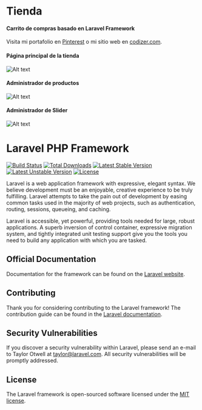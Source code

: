 # Tienda
#### Carrito de compras basado en Laravel Framework

Visita mi portafolio en [Pinterest](https://www.pinterest.com/codizerdev/portafolio/) o mi sitio web en [codizer.com](http://codizer.com/).


#### Página principal de la tienda
![Alt text](http://codizer.com/git-hub-img/laravel-store-index.png "Tienda CMS Laravel - Store index")

#### Administrador de productos
![Alt text](http://codizer.com/git-hub-img/laravel-store-admin-item.png "Tienda CMS Laravel - Store Admin Item")

#### Administrador de Slider
![Alt text](https://s-media-cache-ak0.pinimg.com/originals/c5/fa/f0/c5faf004dac592af5e2cc5d72a237be5.png "Tienda CMS Laravel - Store")



# Laravel PHP Framework

[![Build Status](https://travis-ci.org/laravel/framework.svg)](https://travis-ci.org/laravel/framework)
[![Total Downloads](https://poser.pugx.org/laravel/framework/d/total.svg)](https://packagist.org/packages/laravel/framework)
[![Latest Stable Version](https://poser.pugx.org/laravel/framework/v/stable.svg)](https://packagist.org/packages/laravel/framework)
[![Latest Unstable Version](https://poser.pugx.org/laravel/framework/v/unstable.svg)](https://packagist.org/packages/laravel/framework)
[![License](https://poser.pugx.org/laravel/framework/license.svg)](https://packagist.org/packages/laravel/framework)

Laravel is a web application framework with expressive, elegant syntax. We believe development must be an enjoyable, creative experience to be truly fulfilling. Laravel attempts to take the pain out of development by easing common tasks used in the majority of web projects, such as authentication, routing, sessions, queueing, and caching.

Laravel is accessible, yet powerful, providing tools needed for large, robust applications. A superb inversion of control container, expressive migration system, and tightly integrated unit testing support give you the tools you need to build any application with which you are tasked.

## Official Documentation

Documentation for the framework can be found on the [Laravel website](http://laravel.com/docs).

## Contributing

Thank you for considering contributing to the Laravel framework! The contribution guide can be found in the [Laravel documentation](http://laravel.com/docs/contributions).

## Security Vulnerabilities

If you discover a security vulnerability within Laravel, please send an e-mail to Taylor Otwell at taylor@laravel.com. All security vulnerabilities will be promptly addressed.

## License

The Laravel framework is open-sourced software licensed under the [MIT license](http://opensource.org/licenses/MIT).
